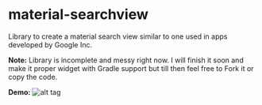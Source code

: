 # material-searchview
Library to create a material search view similar to one used in apps developed by Google Inc. 

**Note:**
Library is incomplete and messy right now. I will finish it soon and make it proper widget with Gradle support
but till then feel free to Fork it or copy the code. 

**Demo:**
![alt tag](https://i.imgflip.com/xcbtz.gif)

